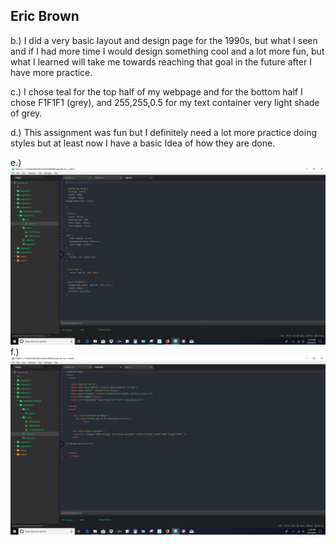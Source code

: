 <h2>Eric Brown</h2>

b.) I did a very basic layout and design page for the 1990s, but what I seen and if I had more time I would design something cool and a lot more fun,
but what I learned will take me towards reaching that goal in the future after I have more practice.

c.) I chose teal for the top half of my webpage and for the bottom half I chose F1F1F1 (grey), and 255,255,0.5 for my text container very light shade of grey.

d.) This assignment was fun but I definitely need a lot more practice doing styles but at least now I have a basic Idea of how they are done.

e.) ![Assignment 7 Screenshot](./images/css-screenshot.JPG)
f.) ![Assignment 7 Screenshot](./images/index-screenshot.JPG)
